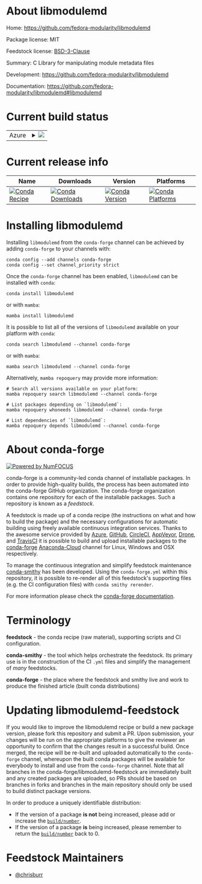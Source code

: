 About libmodulemd
=================

Home: https://github.com/fedora-modularity/libmodulemd

Package license: MIT

Feedstock license: [BSD-3-Clause](https://github.com/conda-forge/libmodulemd-feedstock/blob/main/LICENSE.txt)

Summary: C Library for manipulating module metadata files

Development: https://github.com/fedora-modularity/libmodulemd

Documentation: https://github.com/fedora-modularity/libmodulemd#libmodulemd

Current build status
====================


<table>
    
  <tr>
    <td>Azure</td>
    <td>
      <details>
        <summary>
          <a href="https://dev.azure.com/conda-forge/feedstock-builds/_build/latest?definitionId=10150&branchName=main">
            <img src="https://dev.azure.com/conda-forge/feedstock-builds/_apis/build/status/libmodulemd-feedstock?branchName=main">
          </a>
        </summary>
        <table>
          <thead><tr><th>Variant</th><th>Status</th></tr></thead>
          <tbody><tr>
              <td>linux_64_python3.10.____cpython</td>
              <td>
                <a href="https://dev.azure.com/conda-forge/feedstock-builds/_build/latest?definitionId=10150&branchName=main">
                  <img src="https://dev.azure.com/conda-forge/feedstock-builds/_apis/build/status/libmodulemd-feedstock?branchName=main&jobName=linux&configuration=linux_64_python3.10.____cpython" alt="variant">
                </a>
              </td>
            </tr><tr>
              <td>linux_64_python3.11.____cpython</td>
              <td>
                <a href="https://dev.azure.com/conda-forge/feedstock-builds/_build/latest?definitionId=10150&branchName=main">
                  <img src="https://dev.azure.com/conda-forge/feedstock-builds/_apis/build/status/libmodulemd-feedstock?branchName=main&jobName=linux&configuration=linux_64_python3.11.____cpython" alt="variant">
                </a>
              </td>
            </tr><tr>
              <td>linux_64_python3.8.____cpython</td>
              <td>
                <a href="https://dev.azure.com/conda-forge/feedstock-builds/_build/latest?definitionId=10150&branchName=main">
                  <img src="https://dev.azure.com/conda-forge/feedstock-builds/_apis/build/status/libmodulemd-feedstock?branchName=main&jobName=linux&configuration=linux_64_python3.8.____cpython" alt="variant">
                </a>
              </td>
            </tr><tr>
              <td>linux_64_python3.9.____cpython</td>
              <td>
                <a href="https://dev.azure.com/conda-forge/feedstock-builds/_build/latest?definitionId=10150&branchName=main">
                  <img src="https://dev.azure.com/conda-forge/feedstock-builds/_apis/build/status/libmodulemd-feedstock?branchName=main&jobName=linux&configuration=linux_64_python3.9.____cpython" alt="variant">
                </a>
              </td>
            </tr>
          </tbody>
        </table>
      </details>
    </td>
  </tr>
</table>

Current release info
====================

| Name | Downloads | Version | Platforms |
| --- | --- | --- | --- |
| [![Conda Recipe](https://img.shields.io/badge/recipe-libmodulemd-green.svg)](https://anaconda.org/conda-forge/libmodulemd) | [![Conda Downloads](https://img.shields.io/conda/dn/conda-forge/libmodulemd.svg)](https://anaconda.org/conda-forge/libmodulemd) | [![Conda Version](https://img.shields.io/conda/vn/conda-forge/libmodulemd.svg)](https://anaconda.org/conda-forge/libmodulemd) | [![Conda Platforms](https://img.shields.io/conda/pn/conda-forge/libmodulemd.svg)](https://anaconda.org/conda-forge/libmodulemd) |

Installing libmodulemd
======================

Installing `libmodulemd` from the `conda-forge` channel can be achieved by adding `conda-forge` to your channels with:

```
conda config --add channels conda-forge
conda config --set channel_priority strict
```

Once the `conda-forge` channel has been enabled, `libmodulemd` can be installed with `conda`:

```
conda install libmodulemd
```

or with `mamba`:

```
mamba install libmodulemd
```

It is possible to list all of the versions of `libmodulemd` available on your platform with `conda`:

```
conda search libmodulemd --channel conda-forge
```

or with `mamba`:

```
mamba search libmodulemd --channel conda-forge
```

Alternatively, `mamba repoquery` may provide more information:

```
# Search all versions available on your platform:
mamba repoquery search libmodulemd --channel conda-forge

# List packages depending on `libmodulemd`:
mamba repoquery whoneeds libmodulemd --channel conda-forge

# List dependencies of `libmodulemd`:
mamba repoquery depends libmodulemd --channel conda-forge
```


About conda-forge
=================

[![Powered by
NumFOCUS](https://img.shields.io/badge/powered%20by-NumFOCUS-orange.svg?style=flat&colorA=E1523D&colorB=007D8A)](https://numfocus.org)

conda-forge is a community-led conda channel of installable packages.
In order to provide high-quality builds, the process has been automated into the
conda-forge GitHub organization. The conda-forge organization contains one repository
for each of the installable packages. Such a repository is known as a *feedstock*.

A feedstock is made up of a conda recipe (the instructions on what and how to build
the package) and the necessary configurations for automatic building using freely
available continuous integration services. Thanks to the awesome service provided by
[Azure](https://azure.microsoft.com/en-us/services/devops/), [GitHub](https://github.com/),
[CircleCI](https://circleci.com/), [AppVeyor](https://www.appveyor.com/),
[Drone](https://cloud.drone.io/welcome), and [TravisCI](https://travis-ci.com/)
it is possible to build and upload installable packages to the
[conda-forge](https://anaconda.org/conda-forge) [Anaconda-Cloud](https://anaconda.org/)
channel for Linux, Windows and OSX respectively.

To manage the continuous integration and simplify feedstock maintenance
[conda-smithy](https://github.com/conda-forge/conda-smithy) has been developed.
Using the ``conda-forge.yml`` within this repository, it is possible to re-render all of
this feedstock's supporting files (e.g. the CI configuration files) with ``conda smithy rerender``.

For more information please check the [conda-forge documentation](https://conda-forge.org/docs/).

Terminology
===========

**feedstock** - the conda recipe (raw material), supporting scripts and CI configuration.

**conda-smithy** - the tool which helps orchestrate the feedstock.
                   Its primary use is in the construction of the CI ``.yml`` files
                   and simplify the management of *many* feedstocks.

**conda-forge** - the place where the feedstock and smithy live and work to
                  produce the finished article (built conda distributions)


Updating libmodulemd-feedstock
==============================

If you would like to improve the libmodulemd recipe or build a new
package version, please fork this repository and submit a PR. Upon submission,
your changes will be run on the appropriate platforms to give the reviewer an
opportunity to confirm that the changes result in a successful build. Once
merged, the recipe will be re-built and uploaded automatically to the
`conda-forge` channel, whereupon the built conda packages will be available for
everybody to install and use from the `conda-forge` channel.
Note that all branches in the conda-forge/libmodulemd-feedstock are
immediately built and any created packages are uploaded, so PRs should be based
on branches in forks and branches in the main repository should only be used to
build distinct package versions.

In order to produce a uniquely identifiable distribution:
 * If the version of a package **is not** being increased, please add or increase
   the [``build/number``](https://docs.conda.io/projects/conda-build/en/latest/resources/define-metadata.html#build-number-and-string).
 * If the version of a package **is** being increased, please remember to return
   the [``build/number``](https://docs.conda.io/projects/conda-build/en/latest/resources/define-metadata.html#build-number-and-string)
   back to 0.

Feedstock Maintainers
=====================

* [@chrisburr](https://github.com/chrisburr/)

